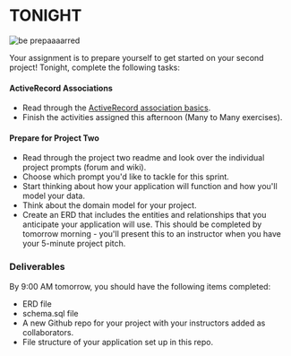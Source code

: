 # TONIGHT

![be prepaaaarred](https://s-media-cache-ak0.pinimg.com/originals/8c/57/4b/8c574bd9be569bdf85b3a45a8877f91b.gif)

Your assignment is to prepare yourself to get started on your second project! Tonight, complete the following tasks:

#### ActiveRecord Associations

- Read through the [ActiveRecord association basics](http://guides.rubyonrails.org/association_basics.html).
- Finish the activities assigned this afternoon (Many to Many exercises).

#### Prepare for Project Two

- Read through the project two readme and look over the individual project prompts (forum and wiki).
- Choose which prompt you'd like to tackle for this sprint.
- Start thinking about how your application will function and how you'll model your data.
- Think about the domain model for your project.
- Create an ERD that includes the entities and relationships that you anticipate your application will use. This should be completed by tomorrow morning - you'll present this to an instructor when you have your 5-minute project pitch.

### Deliverables

By 9:00 AM tomorrow, you should have the following items completed:

- ERD file
- schema.sql file
- A new Github repo for your project with your instructors added as collaborators.
- File structure of your application set up in this repo.
